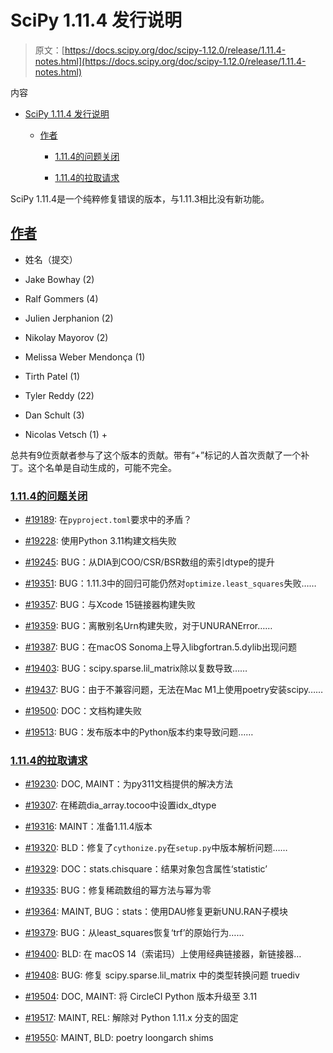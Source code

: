 # SciPy 1.11.4 发行说明

> 原文：[https://docs.scipy.org/doc/scipy-1.12.0/release/1.11.4-notes.html](https://docs.scipy.org/doc/scipy-1.12.0/release/1.11.4-notes.html)

内容

+   [SciPy 1.11.4 发行说明](#scipy-1-11-4-release-notes)

    +   [作者](#authors)

        +   [1.11.4的问题关闭](#issues-closed-for-1-11-4)

        +   [1.11.4的拉取请求](#pull-requests-for-1-11-4)

SciPy 1.11.4是一个纯粹修复错误的版本，与1.11.3相比没有新功能。

## [作者](#id2)

+   姓名（提交）

+   Jake Bowhay (2)

+   Ralf Gommers (4)

+   Julien Jerphanion (2)

+   Nikolay Mayorov (2)

+   Melissa Weber Mendonça (1)

+   Tirth Patel (1)

+   Tyler Reddy (22)

+   Dan Schult (3)

+   Nicolas Vetsch (1) +

总共有9位贡献者参与了这个版本的贡献。带有“+”标记的人首次贡献了一个补丁。这个名单是自动生成的，可能不完全。

### [1.11.4的问题关闭](#id3)

+   [#19189](https://github.com/scipy/scipy/issues/19189): 在`pyproject.toml`要求中的矛盾？

+   [#19228](https://github.com/scipy/scipy/issues/19228): 使用Python 3.11构建文档失败

+   [#19245](https://github.com/scipy/scipy/issues/19245): BUG：从DIA到COO/CSR/BSR数组的索引dtype的提升

+   [#19351](https://github.com/scipy/scipy/issues/19351): BUG：1.11.3中的回归可能仍然对`optimize.least_squares`失败……

+   [#19357](https://github.com/scipy/scipy/issues/19357): BUG：与Xcode 15链接器构建失败

+   [#19359](https://github.com/scipy/scipy/issues/19359): BUG：离散别名Urn构建失败，对于UNURANError……

+   [#19387](https://github.com/scipy/scipy/issues/19387): BUG：在macOS Sonoma上导入libgfortran.5.dylib出现问题

+   [#19403](https://github.com/scipy/scipy/issues/19403): BUG：scipy.sparse.lil_matrix除以复数导致……

+   [#19437](https://github.com/scipy/scipy/issues/19437): BUG：由于不兼容问题，无法在Mac M1上使用poetry安装scipy……

+   [#19500](https://github.com/scipy/scipy/issues/19500): DOC：文档构建失败

+   [#19513](https://github.com/scipy/scipy/issues/19513): BUG：发布版本中的Python版本约束导致问题……

### [1.11.4的拉取请求](#id4)

+   [#19230](https://github.com/scipy/scipy/pull/19230): DOC, MAINT：为py311文档提供的解决方法

+   [#19307](https://github.com/scipy/scipy/pull/19307): 在稀疏dia_array.tocoo中设置idx_dtype

+   [#19316](https://github.com/scipy/scipy/pull/19316): MAINT：准备1.11.4版本

+   [#19320](https://github.com/scipy/scipy/pull/19320): BLD：修复了`cythonize.py`在`setup.py`中版本解析问题……

+   [#19329](https://github.com/scipy/scipy/pull/19329): DOC：stats.chisquare：结果对象包含属性‘statistic’

+   [#19335](https://github.com/scipy/scipy/pull/19335): BUG：修复稀疏数组的幂方法与幂为零

+   [#19364](https://github.com/scipy/scipy/pull/19364): MAINT, BUG：stats：使用DAU修复更新UNU.RAN子模块

+   [#19379](https://github.com/scipy/scipy/pull/19379): BUG：从least_squares恢复‘trf’的原始行为……

+   [#19400](https://github.com/scipy/scipy/pull/19400): BLD: 在 macOS 14（索诺玛）上使用经典链接器，新链接器…

+   [#19408](https://github.com/scipy/scipy/pull/19408): BUG: 修复 scipy.sparse.lil_matrix 中的类型转换问题 truediv

+   [#19504](https://github.com/scipy/scipy/pull/19504): DOC, MAINT: 将 CircleCI Python 版本升级至 3.11

+   [#19517](https://github.com/scipy/scipy/pull/19517): MAINT, REL: 解除对 Python 1.11.x 分支的固定

+   [#19550](https://github.com/scipy/scipy/pull/19550): MAINT, BLD: poetry loongarch shims
